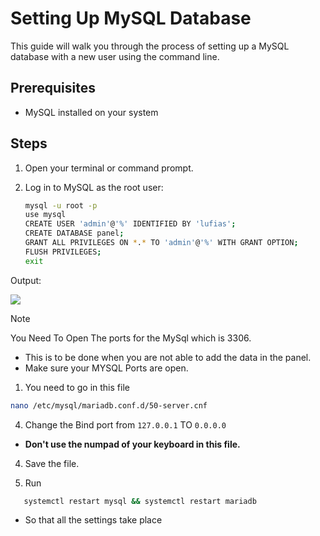 # Setting Up MySQL Database

This guide will walk you through the process of setting up a MySQL database with a new user using the command line.

## Prerequisites

- MySQL installed on your system

## Steps

1. Open your terminal or command prompt.

2. Log in to MySQL as the root user:

   ```bash
   mysql -u root -p
   use mysql
   CREATE USER 'admin'@'%' IDENTIFIED BY 'lufias';
   CREATE DATABASE panel;
   GRANT ALL PRIVILEGES ON *.* TO 'admin'@'%' WITH GRANT OPTION;
   FLUSH PRIVILEGES;
   exit
   
Output:

![](https://bgasparotto.com/wp-content/uploads/2015/05/mysql-logo.png)


> [!NOTE]
> You Need To Open The ports for the MySql which is 3306.

- This is to be done when you are not able to add the data in the panel.
- Make sure your MYSQL Ports are open.

1. You need to go in this file
```bash
nano /etc/mysql/mariadb.conf.d/50-server.cnf
```

4. Change the Bind port from ``127.0.0.1`` TO ``0.0.0.0``


- **Don't use the numpad of your keyboard in this file.**

4. Save the file.

5. Run
```bash
   systemctl restart mysql && systemctl restart mariadb
```
- So that all the settings take place
